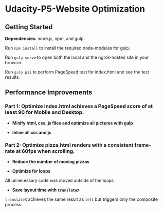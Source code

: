 # Udacity-P5-Website Optimization


## Getting Started

**Dependencies:** node.js, npm, and gulp.

Run `npm install` to install the required node-modules for gulp.

Run `gulp serve` to open both the local and the ngrok-hosted site in your browser.

Run `gulp psi` to perform PageSpeed test for index.html and see the test results.

## Performance Improvements

### Part 1: Optimize index.html achieves a PageSpeed score of at least 90 for Mobile and Desktop.

- **Minify html, css, js files and optimize all pictures with gulp**

- **Inline all css and js**


### Part 2: Optimize pizza.html renders with a consistent frame-rate at 60fps when scrolling.

- **Reduce the number of moving pizzas**

- **Optimize for loops**

All unnecessary code was moved outside of the loops.

- **Save layout time with `translateX`**

`translateX` achieves the same result as `left` but triggers only the composite process.



